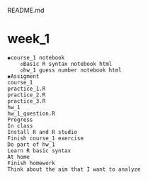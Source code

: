 README.md
# week_1
	◆course_1 notebook
		◇Basic R syntax notebook html
		◇hw_1 guess number notebook html
	◆Assigment
	course_1 
	practice_1.R
	practice_2.R
	practice_3.R
	hw_1 
	hw_1_question.R
	Progress
	In class
	Install R and R studio
	Finish course_1 exercise
	Do part of hw_1
	Learn R basic syntax
	At home
	Finish homework
	Think about the aim that I want to analyze